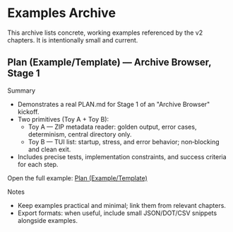 # Examples Archive

This archive lists concrete, working examples referenced by the v2 chapters. It is intentionally small and current.

## Plan (Example/Template) — Archive Browser, Stage 1
Summary
- Demonstrates a real PLAN.md for Stage 1 of an "Archive Browser" kickoff.
- Two primitives (Toy A + Toy B):
  - Toy A — ZIP metadata reader: golden output, error cases, determinism, central directory only.
  - Toy B — TUI list: startup, stress, and error behavior; non‑blocking and clean exit.
- Includes precise tests, implementation constraints, and success criteria for each step.

Open the full example: [Plan (Example/Template)](./examples/plan.md)

Notes
- Keep examples practical and minimal; link them from relevant chapters.
- Export formats: when useful, include small JSON/DOT/CSV snippets alongside examples.
